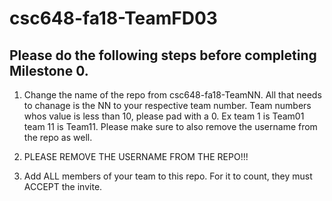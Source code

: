 # csc648-fa18-TeamFD03

## Please do the following steps before completing Milestone 0.
1. Change the name of the repo from csc648-fa18-TeamNN. All that needs to chanage is the NN to your respective team number. Team numbers whos value is less than 10, please pad with a 0. Ex team 1 is Team01 team 11 is Team11. Please make sure to also remove the username from the repo as well.

1. PLEASE REMOVE THE USERNAME FROM THE REPO!!!

2. Add ALL members of your team to this repo. For it to count, they must ACCEPT the invite.


